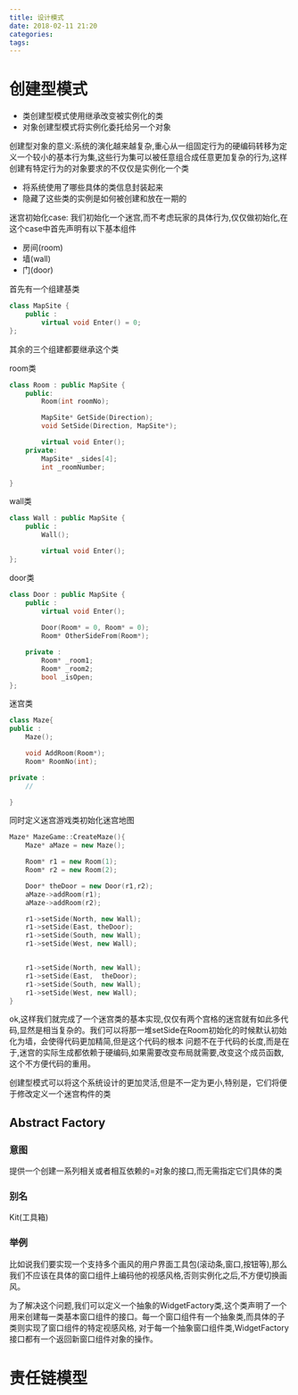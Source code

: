 ```yaml
---
title: 设计模式
date: 2018-02-11 21:20
categories: 
tags: 
---
```


 # 创建型模式
 * 类创建型模式使用继承改变被实例化的类
 * 对象创建型模式将实例化委托给另一个对象
 
 创建型对象的意义:系统的演化越来越复杂,重心从一组固定行为的硬编码转移为定义一个较小的基本行为集,这些行为集可以被任意组合成任意更加复杂的行为,这样创建有特定行为的对象要求的不仅仅是实例化一个类

 * 将系统使用了哪些具体的类信息封装起来
 * 隐藏了这些类的实例是如何被创建和放在一期的

迷宫初始化case:
我们初始化一个迷宫,而不考虑玩家的具体行为,仅仅做初始化,在这个case中首先声明有以下基本组件
*  房间(room)
*  墙(wall)
*  门(door)

首先有一个组建基类
```c++
class MapSite {
    public :
        virtual void Enter() = 0;
};
```
其余的三个组建都要继承这个类

room类
```c++
class Room : public MapSite {
    public:
        Room(int roomNo);

        MapSite* GetSide(Direction);
        void SetSide(Direction, MapSite*);

        virtual void Enter();
    private:
        MapSite* _sides[4];
        int _roomNumber;

}
```
wall类
```c++
class Wall : public MapSite {
    public :
        Wall();

        virtual void Enter();
};
```

door类
```c++
class Door : public MapSite {
    public :
        virtual void Enter();
        
        Door(Room* = 0, Room* = 0);
        Room* OtherSideFrom(Room*);

    private :
        Room* _room1;
        Room* _room2;
        bool _isOpen;
};
```
迷宫类
```c++
class Maze{
public :
    Maze();

    void AddRoom(Room*);
    Room* RoomNo(int);

private :
    //

}
```
同时定义迷宫游戏类初始化迷宫地图
```c++
Maze* MazeGame::CreateMaze(){
    Maze* aMaze = new Maze();

    Room* r1 = new Room(1);
    Room* r2 = new Room(2);

    Door* theDoor = new Door(r1,r2);
    aMaze->addRoom(r1);
    aMaze->addRoom(r2);

    r1->setSide(North, new Wall);
    r1->setSide(East, theDoor);
    r1->setSide(South, new Wall);
    r1->setSide(West, new Wall);


    r1->setSide(North, new Wall);
    r1->setSide(East,  theDoor);
    r1->setSide(South, new Wall);
    r1->setSide(West, new Wall);
}
```
ok,这样我们就完成了一个迷宫类的基本实现,仅仅有两个宫格的迷宫就有如此多代码,显然是相当复杂的。我们可以将那一堆setSide在Room初始化的时候默认初始化为墙，会使得代码更加精简,但是这个代码的根本 问题不在于代码的长度,而是在于,迷宫的实际生成都依赖于硬编码,如果需要改变布局就需要,改变这个成员函数,这个不方便代码的重用。


创建型模式可以将这个系统设计的更加灵活,但是不一定为更小,特别是，它们将便于修改定义一个迷宫构件的类

## Abstract Factory
### 意图
提供一个创建一系列相关或者相互依赖的=对象的接口,而无需指定它们具体的类

### 别名
Kit(工具箱)

### 举例
比如说我们要实现一个支持多个画风的用户界面工具包(滚动条,窗口,按钮等),那么我们不应该在具体的窗口组件上编码他的视感风格,否则实例化之后,不方便切换画风。

为了解决这个问题,我们可以定义一个抽象的WidgetFactory类,这个类声明了一个用来创建每一类基本窗口组件的接口。每一个窗口组件有一个抽象类,而具体的子类则实现了窗口组件的特定视感风格,
对于每一个抽象窗口组件类,WidgetFactory接口都有一个返回新窗口组件对象的操作。



# 责任链模型












